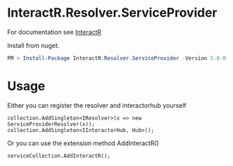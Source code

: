 # InteractR.Resolver.ServiceProvider
For documentation see [InteractR](https://github.com/madebykrol/InteractR)

Install from nuget.
```PowerShell
PM > Install-Package InteractR.Resolver.ServiceProvider -Version 5.0.0
```

# Usage
Either you can register the resolver and interactorhub yourself

```Csharp
collection.AddSingleton<IResolver>(x => new ServiceProviderResolver(x));
collection.AddSingleton<IInteractorHub, Hub>();
```
Or you can use the extension method AddInteractR()
```
serviceCollection.AddInteractR();
```